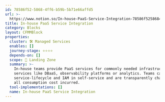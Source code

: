 ```yaml
---
id: 78586f52-5868-4ff6-b59b-5b71e66affd5
url: >-
  https://www.notion.so/In-house-PaaS-Service-Integration-78586f5258684ff6b59b5b71e66affd5
title: In-house PaaS Service Integration
category: Blocks
layout: CFMMBlock
properties:
  cluster: 🛠 Managed Services
  enables: []
  journey-stage: ⭐️⭐️⭐️⭐️
  depends-on: []
  scope: 🛬 Landing Zone
  summary: >-
    In-house teams provide PaaS services for commonly needed infrastructure
    services like DBaaS, observability platforms or analytics. Teams can manage
    service-lifecycle and IAM in self-service and are transparently charged for
    all consumption cost incurred.
  tool-implementations: []
  name: In-house PaaS Service Integration
---
```


